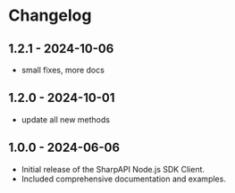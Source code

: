 # Changelog


## 1.2.1 - 2024-10-06
- small fixes, more docs

## 1.2.0 - 2024-10-01
- update all new methods

## 1.0.0 - 2024-06-06

- Initial release of the SharpAPI Node.js SDK Client.
- Included comprehensive documentation and examples.


